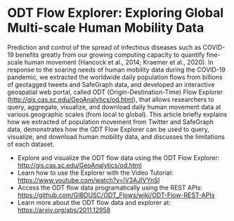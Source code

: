 # ODT Flow Explorer: Exploring Global Multi-scale Human Mobility Data 

Prediction and control of the spread of infectious diseases such as COVID-19 benefits greatly from our growing computing capacity to quantify fine-scale human movement (Hancock et al., 2014; Kraemer et al., 2020). In response to the soaring needs of human mobility data during the COVID-19 pandemic, we extracted the worldwide daily population flows from billions of geotagged tweets and SafeGraph data, and developed an interactive geospatial web portal, called ODT (Origin-Destination-Time) Flow Explorer (http://gis.cas.sc.edu/GeoAnalytics/od.html), that allows researchers to query, aggregate, visualize, and download daily human movement data at various geographic scales (from local to global). This article briefly explains how we extracted of population movement from Twitter and SafeGraph data, demonstrates how the ODT Flow Explorer can be used to query, visualize, and download human mobility data, and discusses the limitations of each dataset.

* Explore and visualize the ODT flow data using the ODT Flow Explorer: http://gis.cas.sc.edu/GeoAnalytics/od.html
* Learn how to use the Explorer with the Video Tutorial: https://www.youtube.com/watch?v=lV3AJIVYnSI
* Access the ODT flow data programatically using the REST APIs: https://github.com/GIBDUSC/ODT_Flows/wiki/ODT-Flow-REST-APIs
* Learn more about the ODT flow data and explorer at: https://arxiv.org/abs/2011.12958


